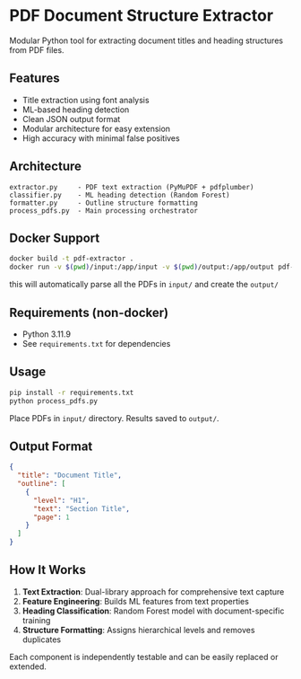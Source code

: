 # PDF Document Structure Extractor

Modular Python tool for extracting document titles and heading structures from PDF files.

## Features

- Title extraction using font analysis
- ML-based heading detection
- Clean JSON output format
- Modular architecture for easy extension
- High accuracy with minimal false positives

## Architecture

```
extractor.py     - PDF text extraction (PyMuPDF + pdfplumber)
classifier.py    - ML heading detection (Random Forest)
formatter.py     - Outline structure formatting
process_pdfs.py  - Main processing orchestrator
```
## Docker Support

```bash
docker build -t pdf-extractor .
docker run -v $(pwd)/input:/app/input -v $(pwd)/output:/app/output pdf-extractor
```
this will automatically parse all the PDFs in `input/` and create the `output/`

## Requirements (non-docker)

- Python 3.11.9
- See `requirements.txt` for dependencies

## Usage


```bash
pip install -r requirements.txt
python process_pdfs.py
```

Place PDFs in `input/` directory. Results saved to `output/`.

## Output Format

```json
{
  "title": "Document Title",
  "outline": [
    {
      "level": "H1",
      "text": "Section Title",
      "page": 1
    }
  ]
}
```


## How It Works

1. **Text Extraction**: Dual-library approach for comprehensive text capture
2. **Feature Engineering**: Builds ML features from text properties  
3. **Heading Classification**: Random Forest model with document-specific training
4. **Structure Formatting**: Assigns hierarchical levels and removes duplicates

Each component is independently testable and can be easily replaced or extended.
